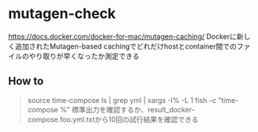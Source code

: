 # mutagen-check
https://docs.docker.com/docker-for-mac/mutagen-caching/
Dockerに新しく追加されたMutagen-based cachingでどれだけhostとcontainer間でのファイルのやり取りが早くなったか測定できる

## How to
> source time-compose
> ls | grep yml | xargs -I% -L 1 fish -c "time-compose %"
標準出力を確認するか、result_docker-compose.foo.yml.txtから10回の試行結果を確認できる

